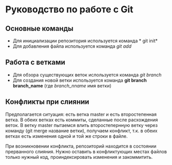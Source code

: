 # Руководство по работе с Git

## Основные команды
* Для инициализации репозитория используется команда * git init*
* Для добавления файла используется команда *git add*
## Работа с ветками
* Для обзора существующих веток ислользуется команда _git branch_
* Для создания новой ветки используется команда **git branch branch_name** (где *branch_nname* имя ветки)
## Конфликты при слиянии
Предполагается ситуация: есть ветка master и есть второстепенная ветка. В обеих ветках есть коммиты, сделанные после расхождения веток. В ветку master пытаемся влить второстепернную ветку через команду (git merge название ветки), получаем конфликт, т.к. в обеих ветках есть изменения одной и той же строки в файле. 

При возникновении конфликта, репозиторий находится в состоянии прерванного слияния. Нужно оставить в конфликтующих местах файлов только нужный код, проиндексировать изменения и закоммитить.